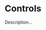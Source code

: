 <!-- ======================================================================
--- Search engine
title:          Controls
keywords:       controls
description:    Controls in md-site-engine.
--- Menu system
order:          40
text:           Controls
hidden:         false
umbel:          false
--- Page properties
id:             
document:       
layout:         layout-2-left
$-left:         #side-menu
searchable:     true
--- Side menu
side-menu-root:     /documentation
side-menu-header:   Documentation
side-menu-top:      Introduction
side-menu-depth:    2
======================================================================= -->

# Controls

Description...